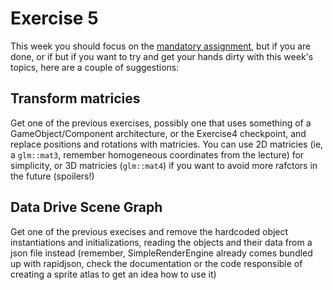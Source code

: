 # Exercise 5

This week you should focus on the [mandatory assignment](https://github.itu.dk/chca/GameProgramming23-Exercises/tree/main/Exercises/Exercise4),
but if you are done, or if but if you want to try and get your hands dirty with this week's topics, here are a couple of suggestions:

## Transform matricies
Get one of the previous exercises, possibly one that uses something of a GameObject/Component architecture, or the Exercise4 checkpoint,
and replace positions and rotations with matricies. You can use 2D matricies (ie, a `glm::mat3`, remember homogeneous coordinates from the lecture)
for simplicity, or 3D matricies (`glm::mat4`) if you want to avoid more rafctors in the future (spoilers!)

## Data Drive Scene Graph
Get one of the previous execises and remove the hardcoded object instantiations and initializations, reading the objects and their data from a json file instead
(remember, SimpleRenderEngine already comes bundled up with rapidjson, check the documentation or the code responsible of creating a sprite atlas to get an idea
how to use it)
